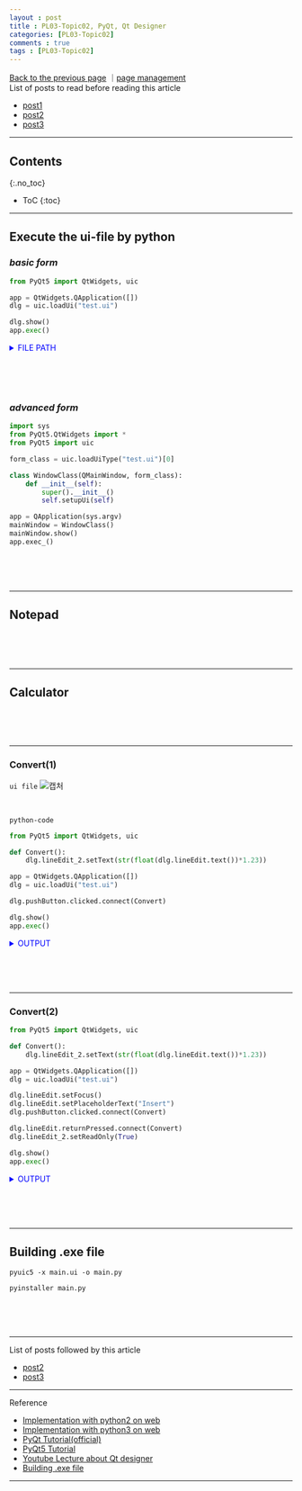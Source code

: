 ```yaml
---
layout : post
title : PL03-Topic02, PyQt, Qt Designer
categories: [PL03-Topic02]
comments : true
tags : [PL03-Topic02]
---
```

[Back to the previous page](https://userdyk-github.github.io/pl03-topic02/PL03-Topic02-PyQt.html) ｜<a href="https://github.com/userdyk-github/userdyk-github.github.io/blob/master/_posts/PL03/PL03-Topic02/PyQt/2019-08-13-PL03-Topic02-PyQt-Qt-Designer.md" target="_blank">page management</a><br>
List of posts to read before reading this article
- <a href='https://userdyk-github.github.io/'>post1</a>
- <a href='https://userdyk-github.github.io/'>post2</a>
- <a href='https://userdyk-github.github.io/'>post3</a>

---

## Contents
{:.no_toc}

* ToC
{:toc}

<hr class="division1">

## **Execute the ui-file by python**
### ***basic form***
```python
from PyQt5 import QtWidgets, uic

app = QtWidgets.QApplication([])
dlg = uic.loadUi("test.ui")

dlg.show()
app.exec()
```

<details markdown="1">
<summary class='jb-small' style="color:blue">FILE PATH</summary>
<hr class='division3'>
![그림1](https://user-images.githubusercontent.com/52376448/64966645-22cf6c80-d8da-11e9-910d-740977ac18ad.png)
<div class='jb-medium'>when there exist the ui-file in parent folder,</div>
`dlg = uic.loadUi("../test.ui")`<br>
<div class='jb-medium'>when there exist the ui-file in same folder,</div>
`dlg = uic.loadUi("test.ui")`<br>
<div class='jb-medium'>when there exist the ui-file in sub-folder,</div>
`dlg = uic.loadUi("sub-folder/test.ui")`<br>

<hr class='division3'>
</details>

<br><br><br>
### ***advanced form***
```python
import sys
from PyQt5.QtWidgets import *
from PyQt5 import uic

form_class = uic.loadUiType("test.ui")[0]

class WindowClass(QMainWindow, form_class):
    def __init__(self):
        super().__init__()
        self.setupUi(self)

app = QApplication(sys.argv)
mainWindow = WindowClass()
mainWindow.show()
app.exec_()
```
<br><br><br>
<hr class="division2">

## **Notepad**
<br><br><br>
<hr class="division2">

## **Calculator**
<br><br><br>
<hr class="division2">

### Convert(1)

`ui file`
![캡처](https://user-images.githubusercontent.com/52376448/64971472-b73dcd00-d8e2-11e9-816d-82de1be7c8a9.JPG)

<br>

`python-code`
```python
from PyQt5 import QtWidgets, uic

def Convert():
    dlg.lineEdit_2.setText(str(float(dlg.lineEdit.text())*1.23))

app = QtWidgets.QApplication([])
dlg = uic.loadUi("test.ui")

dlg.pushButton.clicked.connect(Convert)

dlg.show()
app.exec()
```

<details markdown="1">
<summary class='jb-small' style="color:blue">OUTPUT</summary>
<hr class='division3'>
![캡처](https://user-images.githubusercontent.com/52376448/64976720-f8d37580-d8ec-11e9-9514-dba0530d65e8.JPG)
<hr class='division3'>
</details>

<br><br><br>

<hr class="division2">

### Convert(2)

```python
from PyQt5 import QtWidgets, uic

def Convert():
    dlg.lineEdit_2.setText(str(float(dlg.lineEdit.text())*1.23))

app = QtWidgets.QApplication([])
dlg = uic.loadUi("test.ui")

dlg.lineEdit.setFocus()
dlg.lineEdit.setPlaceholderText("Insert")
dlg.pushButton.clicked.connect(Convert)

dlg.lineEdit.returnPressed.connect(Convert)
dlg.lineEdit_2.setReadOnly(True)

dlg.show()
app.exec()
```

<details markdown="1">
<summary class='jb-small' style="color:blue">OUTPUT</summary>
<hr class='division3'>
![그림1](https://user-images.githubusercontent.com/52376448/64975105-3209e680-d8e9-11e9-9122-dbbaf018d92c.png)
<hr class='division3'>
</details>

<br><br><br>

<hr class="division2">

## **Building .exe file**

```
pyuic5 -x main.ui -o main.py
```
```
pyinstaller main.py
```

<br><br><br>

<hr class="division1">

List of posts followed by this article
- <a href='https://userdyk-github.github.io/'>post2</a>
- <a href='https://userdyk-github.github.io/'>post3</a>

---

Reference

- <a href='https://repl.it/languages/python' target="_blank">Implementation with python2 on web</a>
- <a href='https://repl.it/languages/python3' target="_blank">Implementation with python3 on web</a>
- <a href='https://www.tutorialspoint.com/pyqt/index.htm' target="_blank">PyQt Tutorial(official)</a>
- <a href="http://codetorial.net/" target="_blank">PyQt5 Tutorial</a>
- <a href='https://www.youtube.com/playlist?list=PLuTktZ8WcEGTdId-Kjbj6gsZTk65yudJh' target="_blank">Youtube Lecture about Qt designer</a>
- <a href='https://www.youtube.com/watch?v=qiPS70TSvBk' target="_blank">Building .exe file</a>

---





